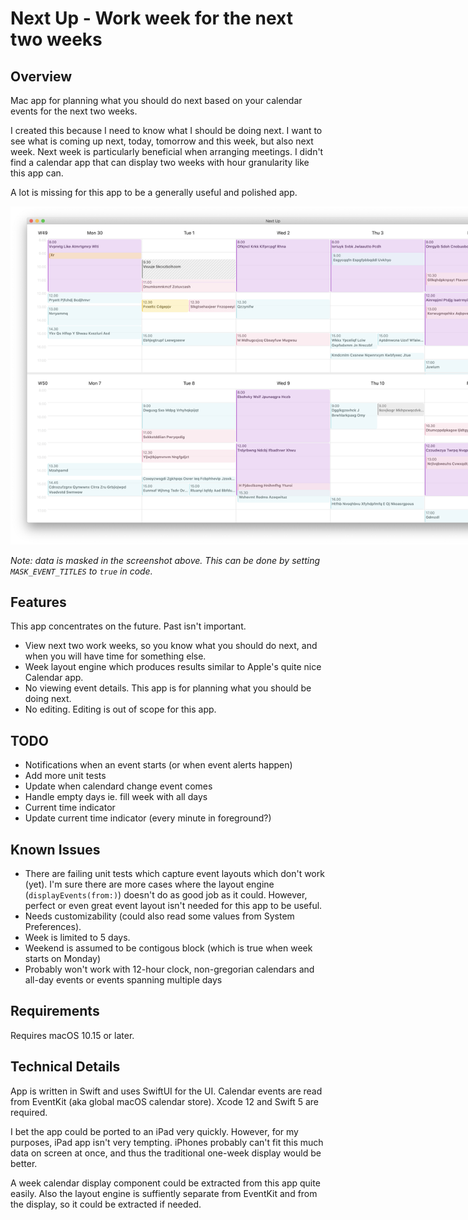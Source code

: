 # Next Up - Work week for the next two weeks

## Overview

Mac app for planning what you should do next based on your calendar events for the next two weeks.

I created this because I need to know what I should be doing next. I want to see what is coming up next, today, tomorrow and this week, but also next week. Next week is particularly beneficial when arranging meetings. I didn't find a calendar app that can display two weeks with hour granularity like this app can.

A lot is missing for this app to be a generally useful and polished app.

<img src="Doc/screenshot.png" alt="screenshot" style="max-width: 840px;"/>

*Note: data is masked in the screenshot above. This can be done by setting `MASK_EVENT_TITLES` to `true` in code.*

## Features

This app concentrates on the future. Past isn't important.

- View next two work weeks, so you know what you should do next, and when you will have time for something else.
- Week layout engine which produces results similar to Apple's quite nice Calendar app.
- No viewing event details. This app is for planning what you should be doing next.
- No editing. Editing is out of scope for this app.

## TODO

- Notifications when an event starts (or when event alerts happen)
- Add more unit tests
- Update when calendard change event comes
- Handle empty days ie. fill week with all days
- Current time indicator
- Update current time indicator (every minute in foreground?)

## Known Issues

- There are failing unit tests which capture event layouts which don't work (yet). I'm sure there are more cases where the layout engine (`displayEvents(from:)`) doesn't do as good job as it could. However, perfect or even great event layout isn't needed for this app to be useful.
- Needs customizability (could also read some values from System Preferences).
- Week is limited to 5 days.
- Weekend is assumed to be contigous block (which is true when week starts on Monday)
- Probably won't work with 12-hour clock, non-gregorian calendars and all-day events or events spanning multiple days

## Requirements

Requires macOS 10.15 or later.

## Technical Details

App is written in Swift and uses SwiftUI for the UI. Calendar events are read from EventKit (aka global macOS calendar store). Xcode 12 and Swift 5 are required.

I bet the app could be ported to an iPad very quickly. However, for my purposes, iPad app isn't very tempting. iPhones probably can't fit this much data on screen at once, and thus the traditional one-week display would be better.

A week calendar display component could be extracted from this app quite easily. Also the layout engine is suffiently separate from EventKit and from the display, so it could be extracted if needed.
